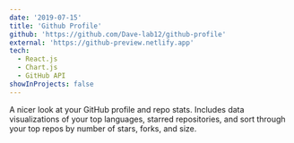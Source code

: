 ```yaml
---
date: '2019-07-15'
title: 'Github Profile'
github: 'https://github.com/Dave-lab12/github-profile'
external: 'https://github-preview.netlify.app'
tech:
  - React.js
  - Chart.js
  - GitHub API
showInProjects: false
---
```


A nicer look at your GitHub profile and repo stats. Includes data visualizations of your top languages, starred repositories, and sort through your top repos by number of stars, forks, and size.
